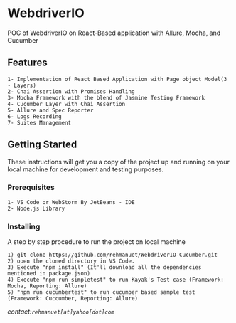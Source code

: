 # WebdriverIO

POC of WebdriverIO on React-Based application with Allure, Mocha, and Cucumber

## Features

```
1- Implementation of React Based Application with Page object Model(3 - Layers)
2- Chai Assertion with Promises Handling
3- Mocha Framework with the blend of Jasmine Testing Framework
4- Cucumber Layer with Chai Assertion
5- Allure and Spec Reporter
6- Logs Recording
7- Suites Management
```

## Getting Started

These instructions will get you a copy of the project up and running on your local machine for development and testing purposes.

### Prerequisites


```
1- VS Code or WebStorm By JetBeans - IDE
2- Node.js Library
```

### Installing

A step by step procedure to run the project on local machine

```
1) git clone https://github.com/rehmanuet/WebdriverIO-Cucumber.git
2) open the cloned directory in VS Code.
3) Execute "npm install" (It'll download all the dependencies mentioned in package.json)
4) Execute "npm run simpletest" to run Kayak's Test case (Framework: Mocha, Reporting: Allure)
5) "npm run cucumbertest" to run cucumber based sample test (Framework: Cuccumber, Reporting: Allure)
```

_contact:`rehmanuet[at]yahoo[dot]com`_